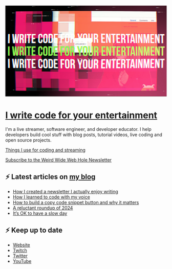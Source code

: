 ![!write code for your entertainment](trailer_thumb.png)

# [I write code for your entertainment](https://www.twitch.tv/videos/1971055901)

I'm a live streamer, software engineer, and developer educator. I help developers build cool stuff with blog posts,
tutorial videos, live coding and open source projects.

[Things I use for coding and streaming](https://whitep4nth3r.com/uses/)

[Subscribe to the Weird Wide Web Hole Newsletter](https://buttondown.email/weirdwidewebhole)

## ⚡️ Latest articles on [my blog](https://whitep4nth3r.com)

<!-- BLOG-POST-LIST:START -->
- [How I created a newsletter I actually enjoy writing](https://whitep4nth3r.com/blog/how-to-create-a-newsletter/)
- [How I learned to code with my voice](https://whitep4nth3r.com/blog/how-i-learned-to-code-with-my-voice/)
- [How to build a copy code snippet button and why it matters](https://whitep4nth3r.com/blog/how-to-build-a-copy-code-snippet-button/)
- [A reluctant roundup of 2024](https://whitep4nth3r.com/blog/a-reluctant-roundup-of-2024/)
- [It’s OK to have a slow day](https://whitep4nth3r.com/blog/its-ok-to-have-a-slow-day/)
<!-- BLOG-POST-LIST:END -->

## ⚡️ Keep up to date

- [Website](https://whitep4nth3r.com/)
- [Twitch](https://twitch.tv/whitep4nth3r)
- [Twitter](https://twitter.com/whitep4nth3r)
- [YouTube](https://www.youtube.com/c/whitep4nth3r/videos)
